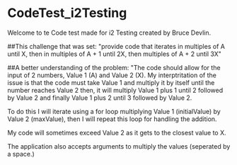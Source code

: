 # CodeTest_i2Testing
Welcome to te Code test made for i2 Testing created by Bruce Devlin.

##This challenge that was set:
"provide code that iterates in multiples of A until X, then in multiples of A + 1 until 2X, then multiples of A + 2 until 3X"

##A better understanding of the problem:
"The code should allow for the input of 2 numbers, Value 1 (A) and Value 2 (X). My interptritation of the issue is that
the code must take Value 1 and multiply it by itself until the number reaches Value 2 then, it will multiply Value 1 plus 1 
until 2 followed by Value 2 and finally Value 1 plus 2 until 3 followed by Value 2.

To do this I will iterate using a for loop multiplying Value 1 (initialValue) by Value 2 (maxValue), then I will repeat this loop 
for handling the addition.

My code will sometimes exceed Value 2 as it gets to the closest value to X.

The application also accepts arguments to multiply the values (seperated by a space.)

